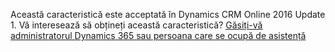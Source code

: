 Această caracteristică este acceptată în Dynamics CRM Online 2016 Update 1. Vă interesează să obțineți această caracteristică? [Găsiți-vă administratorul Dynamics 365 sau persoana care se ocupă de asistență](../basics/find-administrator-support.md)
